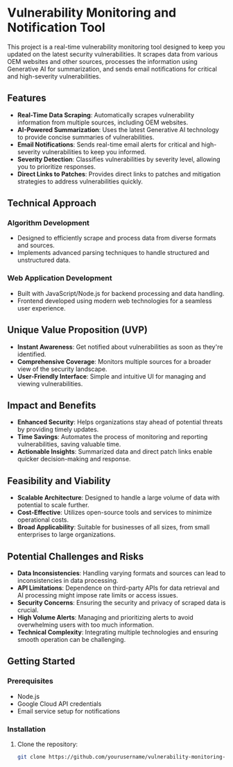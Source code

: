 # Vulnerability Monitoring and Notification Tool

This project is a real-time vulnerability monitoring tool designed to keep you updated on the latest security vulnerabilities. It scrapes data from various OEM websites and other sources, processes the information using Generative AI for summarization, and sends email notifications for critical and high-severity vulnerabilities.

## Features

- **Real-Time Data Scraping**: Automatically scrapes vulnerability information from multiple sources, including OEM websites.
- **AI-Powered Summarization**: Uses the latest Generative AI technology to provide concise summaries of vulnerabilities.
- **Email Notifications**: Sends real-time email alerts for critical and high-severity vulnerabilities to keep you informed.
- **Severity Detection**: Classifies vulnerabilities by severity level, allowing you to prioritize responses.
- **Direct Links to Patches**: Provides direct links to patches and mitigation strategies to address vulnerabilities quickly.

## Technical Approach

### Algorithm Development
- Designed to efficiently scrape and process data from diverse formats and sources.
- Implements advanced parsing techniques to handle structured and unstructured data.

### Web Application Development
- Built with JavaScript/Node.js for backend processing and data handling.
- Frontend developed using modern web technologies for a seamless user experience.

## Unique Value Proposition (UVP)
- **Instant Awareness**: Get notified about vulnerabilities as soon as they're identified.
- **Comprehensive Coverage**: Monitors multiple sources for a broader view of the security landscape.
- **User-Friendly Interface**: Simple and intuitive UI for managing and viewing vulnerabilities.

## Impact and Benefits
- **Enhanced Security**: Helps organizations stay ahead of potential threats by providing timely updates.
- **Time Savings**: Automates the process of monitoring and reporting vulnerabilities, saving valuable time.
- **Actionable Insights**: Summarized data and direct patch links enable quicker decision-making and response.

## Feasibility and Viability
- **Scalable Architecture**: Designed to handle a large volume of data with potential to scale further.
- **Cost-Effective**: Utilizes open-source tools and services to minimize operational costs.
- **Broad Applicability**: Suitable for businesses of all sizes, from small enterprises to large organizations.

## Potential Challenges and Risks
- **Data Inconsistencies**: Handling varying formats and sources can lead to inconsistencies in data processing.
- **API Limitations**: Dependence on third-party APIs for data retrieval and AI processing might impose rate limits or access issues.
- **Security Concerns**: Ensuring the security and privacy of scraped data is crucial.
- **High Volume Alerts**: Managing and prioritizing alerts to avoid overwhelming users with too much information.
- **Technical Complexity**: Integrating multiple technologies and ensuring smooth operation can be challenging.

## Getting Started

### Prerequisites
- Node.js
- Google Cloud API credentials
- Email service setup for notifications

### Installation
1. Clone the repository:
   ```bash
   git clone https://github.com/yourusername/vulnerability-monitoring-tool.git
